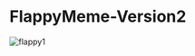 # FlappyMeme-Version2


![flappy1](https://user-images.githubusercontent.com/32287586/40028276-8a23c1f6-57a3-11e8-854e-a7b7d91154b4.jpg)

